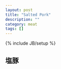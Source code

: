 ```yaml
---
layout: post
title: "Salted Pork"
description: ""
category: meat
tags: []
---
```

{% include JB/setup %}

## 塩豚


